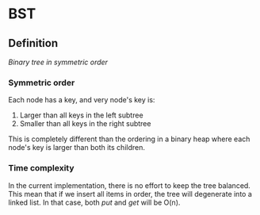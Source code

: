 # BST

## Definition

*Binary tree in symmetric order*

### Symmetric order

Each node has a key, and very node's key is:

1. Larger than all keys in the left subtree
2. Smaller than all keys in the right subtree

This is completely different than the ordering in a binary heap where each node's key is larger than both its children.

### Time complexity

In the current implementation, there is no effort to keep the tree balanced.
This mean that if we insert all items in order, the tree will degenerate into a linked list.
In that case, both *put* and *get* will be O(n).
